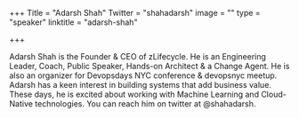 +++
Title = "Adarsh Shah"
Twitter = "shahadarsh"
image = ""
type = "speaker"
linktitle = "adarsh-shah"

+++

Adarsh Shah is the Founder & CEO of zLifecycle. He is an Engineering Leader, Coach, Public Speaker, Hands-on Architect & a Change Agent. He is also an organizer for Devopsdays NYC conference & devopsnyc meetup. Adarsh has a keen interest in building systems that add business value. These days, he is excited about working with Machine Learning and Cloud-Native technologies. You can reach him on twitter at @shahadarsh.
